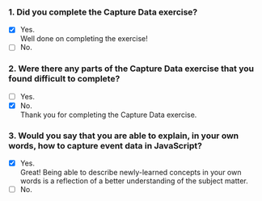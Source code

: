 ### 1. Did you complete the Capture Data exercise?

- [x] Yes. <br>
      Well done on completing the exercise!
- [ ] No.

### 2. Were there any parts of the Capture Data exercise that you found difficult to complete?

- [ ] Yes.
- [x] No. <br>
      Thank you for completing the Capture Data exercise.

### 3. Would you say that you are able to explain, in your own words, how to capture event data in JavaScript?

- [x] Yes. <br>
      Great! Being able to describe newly-learned concepts in your own words is a reflection of a better understanding of the subject matter.
- [ ] No.
